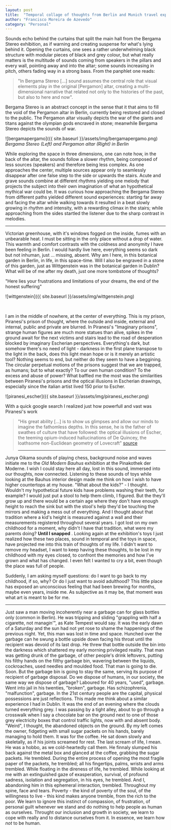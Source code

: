 ```yaml
---
layout: post
title:  "Temporal collage of thoughts from Berlin and Munich travel experience"
author: "Francisco Moreira de Azevedo"
category: "Personal"
---
```


Sounds echo behind the curtains that split the main hall from the Bergama Stereo exhibition, as if warning and creating suspense for what's lying behind it. Opening the curtains, one sees a rather underwhelming black structure with modular pieces of black and grey colour, but what really matters is the multitude of sounds coming from speakers in the pillars and every wall, pointing away and into the altar; some sounds increasing in pitch, others fading way in a strong bass. From the panphlet one reads: <br>

>"In Bergama Stereo [...] sound assumes the central role that visual elements play in the original [Pergamon] altar, creating a multi-dimensional narrative that related not only to the histories of the past, but also to here and now". <br>

Bergama Stereo is an abstract concept in the sense that it that aims to fill the void of the Pergamon altar in Berlin, currently being restored and closed to the public. The Pergamon altar visually depicts the war of the giants and titans against the olympian gods encraved in stone; meanwhile Bergama Stereo depicts the sounds of war. <br>

![bergamapergamo]({{ site.baseurl }}/assets/img/bergamapergamo.png)
_Bergama Stereo (Left) and Pergamon altar (Right) in Berlin_

While exploring the space in three dimensions, one can note how, in the back of the altar, the sounds follow a slower rhythm, being composed of less sources (speakers) and therefore being less complex. As one approaches the center, multiple sources appear only to seamlessly disappear after one false step to the side or upwards the stairs. Acute and grave sounds combine at different rhythms yielding one melody that projects the subject into their own imagination of what an hypothetical mythical war could be. It was curious how approaching the Bergama Stereo from different paths yielded different sound experiences: starting far away and facing the altar while walking towards it resulted in a beat slowly growing in rhythm and intensity, with a rewarding climax in the stairs; while approaching from the sides startled the listener due to the sharp contrast in melodies. <hr>

Victorian greenhouse, with it's windows fogged on the inside, fumes with an unbearable heat. I must be sitting in the only place without a drop of water. This warmth and comfort contrasts with the coldness and anonymity I have been feeling in Berlin. I would hardly live here, everything seems so dark but not inhuman, just ... missing, absent. Why am I here, in this botanical garden in Berlin, in life, in this space-time. Will I also be engraved in a stone of this garden, just as Wittgenstein was in the botanical garden in Dublin?
What will be of me after my death, just one more tombstone of thoughts?

"Here lies your frustrations and limitations of your dreams, the end of the honest suffering" 

![wittgenstein]({{ site.baseurl }}/assets/img/wittgenstein.png)

<br>

I am in the middle of nowhere, at the center of everything. This is my prison, Piranesi's prison of thought, where the outside and inside, external and internal, public and private are blurred. In Piranesi's "Imaginary prisons", strange human figures are much more statues than alive, spikes in the ground await for the next victims and stairs lead to the road of desperation blocked by imaginary Escherian perspectives. Everything's dark, but somehow there's no need of light - darkness in the first plane transpose to the light in the back, does this light mean hope or is it merely an artistic tool?
Nothing seems to end, but neither do they seem to have a beggining. The circular perpetual motions of the prisons suggest that we are trapped, as humans; but to what exactly? To our own human condition? To the excess and abuse of power?
What baffled me the most was the similarities between Piranesi's prisons and the optical illusions in Escherian drawings, especially since the italian artist lived 150 prior to Escher.

![piranesi_escher]({{ site.baseurl }}/assets/img/piranesi_escher.png)

With a quick google search I realized just how powerfull and vast was Piranesi's work <br>

>"His great ability [...] is to show us glimpses and allow our minds to imagine the fathomless depths. In this sense, he is the father of swathes of culture that have followed: the optical illusions of Escher, the teeming opium-induced hallucinations of De Quincey, the loathsome non-Euclidean geometry of Lovecraft" [source](https://www.architectural-review.com/essays/reputations/giovanni-battista-piranesi-1720-1778/10031530.article) <hr>

Junya Oikama sounds of playing chess, background noise and waves initiate me to the _Old Modern Bauhus_ exhibition at the Pinakothek der Moderne. I wish I could stay here all day, lost in this sound, immersed into our thoughts, now connected.
Listening to these sounds of toys while looking at the Bauhus interior design made me think on how I wish to have higher countertops at my house. "What about the kids?" - I thought. Wouldn't my hypothetical future kids have problems washing their teeth, for example? I would just put a stool to help them climb, I figured. But the they'll grow up and there would be a certain age where they don't have enough height to reach the sink but with the stool's help they'd be touching the mirrors and making a mess out of everything. And I thought about that tradition where a kid's height is measured against a wall and their measurements registered throughout several years. I got lost on my own childhood for a moment, why didn't I have that tradition, what were my parents doing? **Until I snapped** . Looking again at the exhibition's toys I just realized how these two places, sound in temporal and the toys in space, have projected me into this train of thoughts of my life. I didn't want to remove my headset, I want to keep having these thoughts, to be lost in my childhood with my eyes closed, to confront the memories and how I've grown and what has changed. I even felt I wanted to cry a bit, even though the place was full of people.



Suddenly, I am asking myself questions: do I want to go back to my childhood, if so, why? Or do I just want to avoid adulthood? This little place has exposed an unconscious feeling that had been brewing for months, maybe even years, inside me. As subjective as it may be, that moment was what art is meant to be for me. <hr>

Just saw a man moving incoherently near a garbage can for glass bottles only (common in Berlin). He was tripping and sliding "grappling with half a cigarette, not managin'", as Kate Tempest would say. It was the early dawn of a Saturday and the sun had not yet rose to shame the happenings of the previous night. Yet, this man was lost in time and space. Hunched over the garbage can he swung a bottle upside down facing his throat until the recipient was devoid of its last drop. He threw that bottle outside the bin into the darkness which shattered my early morning privileged reality. That man was getting drunk of the garbage, of other people's drink leftovers, putting his filthy hands on the filthy garbage bin, wavering between the liquids, cockroaches, used needles and moulded food. That man is going to die. Soon. But the garbage bin is going to stay the same, serving its purpose of recipient of garbage disposal. Do we dispose of humans, in our society, the same way we dispose of garbage? Laboured for 40 years, "used", garbage. Went into jail in his twenties, "broken", garbage. Has schizophrenia, "malfunction", garbage. In the 21st century people are the capital, physical possessions are just reflections.
This made me think about a similar experience I had in Dublin. It was the end of an evening where the clouds turned everything grey. I was passing by a tight alley, about to go through a crosswalk when I say a chocolate bar on the ground next to one of those grey electricity boxes that control traffic lights, now with and absent body. "Weird", I thought, the abandoned objects on the ground. By my left comes the owner, fidgeting with small sugar packets on his hands, barely managing to hold them. It was for the coffee. He sat down slowly and skeletally, as if his joints screamed for rest. The last scream of life, I mean. He was a hobbo, as we cold-heartedly call them. He finnaly slumped his back against the metal box and glanced at the coffee, grabbing the sugar packets. He trembled. During the entire process of opening the most fragile paper of the packets, he trembled; all his fingertips, palms, wrists and arms trembled. While floating in the direness of life, he trembled. While looking at me with an extinguished gaze of exasperation, survival, of profound sadness, isolation and segregation, in his eyes, he trembled. And I, abandoning him in this ephemeral interaction, trembled. Throughout my spine, face and tears. Poverty - the kind of poverty of the soul, of the willingness to live - this kind makes anyone tremble, from the rich to the poor. We learn to ignore this instinct of compassion, of frustration, of personal guilt whenever we stand and do nothing to help people as human as ourselves. Throught our inclusion and growth in society, we learn to cope with really and to distance ourselves from it. In essence, we learn how _not_ to be human.
